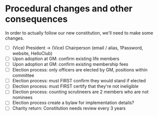 # Procedural changes and other consequences

In order to actually follow our new constitution, we'll need to make some changes.

- [ ] (Vice) President -> (Vice) Chairperson (email / alias, 1Password, website,
      HelloClub)
- [ ] Upon adoption at GM: confirm existing life members
- [ ] Upon adoption at GM: confirm existing membership fees
- [ ] Election process: only officers are elected by GM, positions within committee
- [ ] Election process: must FIRST confirm they would stand if elected
- [ ] Election process: must FIRST certify that they're not ineligible
- [ ] Election process: counting scrutineers are 2 members who are not nominees
- [ ] Election process create a bylaw for implementation details?
- [ ] Charity return: Constitution needs review every 3 years
